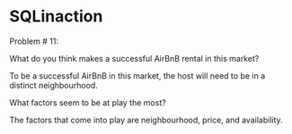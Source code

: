 # SQLinaction



Problem # 11:

What do you think makes a successful AirBnB rental in this market? 

To be a successful AirBnB in this market, the host will need to be in a distinct neighbourhood. 

What factors seem to be at play the most?

The factors that come into play are neighbourhood, price, and availability. 